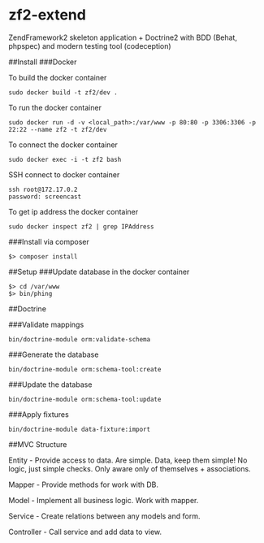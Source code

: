 zf2-extend
==========

ZendFramework2 skeleton application + Doctrine2 with BDD (Behat, phpspec) and modern testing tool (codeception)

##Install
###Docker

To build the docker container
```
sudo docker build -t zf2/dev .
```

To run the docker container
```
sudo docker run -d -v <local_path>:/var/www -p 80:80 -p 3306:3306 -p 22:22 --name zf2 -t zf2/dev
```

To connect the docker container
```
sudo docker exec -i -t zf2 bash
```

SSH connect to docker container
```
ssh root@172.17.0.2
password: screencast
```

To get ip address the docker container
```
sudo docker inspect zf2 | grep IPAddress
```


###Install via composer
```
$> composer install
```

##Setup
###Update database in the docker container
```
$> cd /var/www
$> bin/phing
```

##Doctrine

###Validate mappings
```
bin/doctrine-module orm:validate-schema
```

###Generate the database
```
bin/doctrine-module orm:schema-tool:create
```

###Update the database
```
bin/doctrine-module orm:schema-tool:update
```

###Apply fixtures
```
bin/doctrine-module data-fixture:import
```

##MVC Structure

Entity - Provide access to data. Are simple. Data, keep them simple! No logic, just simple checks. Only aware only of themselves + associations.

Mapper - Provide methods for work with DB.

Model - Implement all business logic. Work with mapper.

Service - Create relations between any models and form. 

Controller - Call service and add data to view.